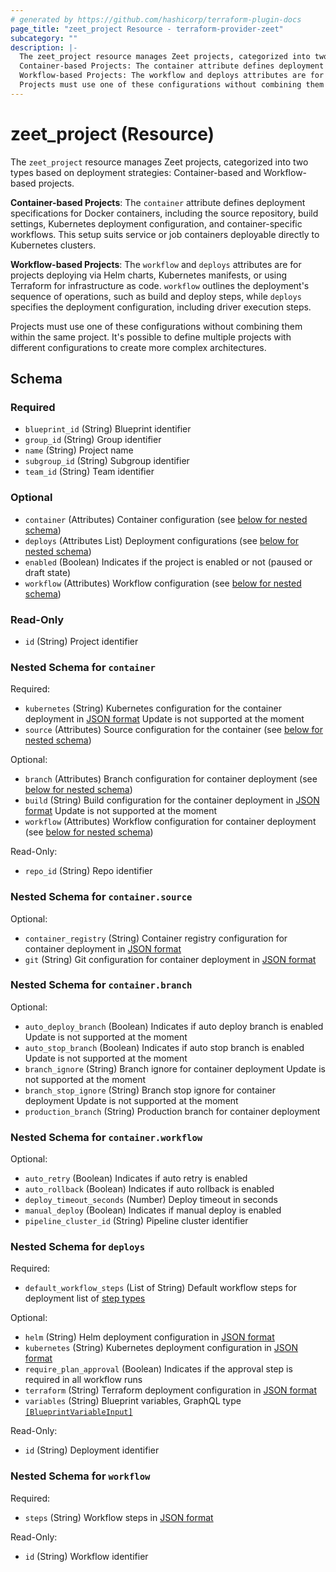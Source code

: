 ```yaml
---
# generated by https://github.com/hashicorp/terraform-plugin-docs
page_title: "zeet_project Resource - terraform-provider-zeet"
subcategory: ""
description: |-
  The zeet_project resource manages Zeet projects, categorized into two types based on deployment strategies: Container-based and Workflow-based projects.
  Container-based Projects: The container attribute defines deployment specifications for Docker containers, including the source repository, build settings, Kubernetes deployment configuration, and container-specific workflows. This setup suits service or job containers deployable directly to Kubernetes clusters.
  Workflow-based Projects: The workflow and deploys attributes are for projects deploying via Helm charts, Kubernetes manifests, or using Terraform for infrastructure as code. workflow outlines the deployment's sequence of operations, such as build and deploy steps, while deploys specifies the deployment configuration, including driver execution steps.
  Projects must use one of these configurations without combining them within the same project. It's possible to define multiple projects with different configurations to create more complex architectures.
---
```


# zeet_project (Resource)

The `zeet_project` resource manages Zeet projects, categorized into two types based on deployment strategies: Container-based and Workflow-based projects.

**Container-based Projects**: The `container` attribute defines deployment specifications for Docker containers, including the source repository, build settings, Kubernetes deployment configuration, and container-specific workflows. This setup suits service or job containers deployable directly to Kubernetes clusters.

**Workflow-based Projects**: The `workflow` and `deploys` attributes are for projects deploying via Helm charts, Kubernetes manifests, or using Terraform for infrastructure as code. `workflow` outlines the deployment's sequence of operations, such as build and deploy steps, while `deploys` specifies the deployment configuration, including driver execution steps.

Projects must use one of these configurations without combining them within the same project. It's possible to define multiple projects with different configurations to create more complex architectures.



<!-- schema generated by tfplugindocs -->
## Schema

### Required

- `blueprint_id` (String) Blueprint identifier
- `group_id` (String) Group identifier
- `name` (String) Project name
- `subgroup_id` (String) Subgroup identifier
- `team_id` (String) Team identifier

### Optional

- `container` (Attributes) Container configuration (see [below for nested schema](#nestedatt--container))
- `deploys` (Attributes List) Deployment configurations (see [below for nested schema](#nestedatt--deploys))
- `enabled` (Boolean) Indicates if the project is enabled or not (paused or draft state)
- `workflow` (Attributes) Workflow configuration (see [below for nested schema](#nestedatt--workflow))

### Read-Only

- `id` (String) Project identifier

<a id="nestedatt--container"></a>
### Nested Schema for `container`

Required:

- `kubernetes` (String) Kubernetes configuration for the container deployment in [JSON format](https://docs.zeet.co/0.1.0/graphql/inputs/resource-kubernetes-input/)
Update is not supported at the moment
- `source` (Attributes) Source configuration for the container (see [below for nested schema](#nestedatt--container--source))

Optional:

- `branch` (Attributes) Branch configuration for container deployment (see [below for nested schema](#nestedatt--container--branch))
- `build` (String) Build configuration for the container deployment in [JSON format](https://docs.zeet.co/0.1.0/graphql/inputs/resource-build-input/)
Update is not supported at the moment
- `workflow` (Attributes) Workflow configuration for container deployment (see [below for nested schema](#nestedatt--container--workflow))

Read-Only:

- `repo_id` (String) Repo identifier

<a id="nestedatt--container--source"></a>
### Nested Schema for `container.source`

Optional:

- `container_registry` (String) Container registry configuration for container deployment in [JSON format](https://docs.zeet.co/0.1.0/graphql/inputs/container-registry-source-input/)
- `git` (String) Git configuration for container deployment in [JSON format](https://docs.zeet.co/0.1.0/graphql/inputs/git-source-input/)


<a id="nestedatt--container--branch"></a>
### Nested Schema for `container.branch`

Optional:

- `auto_deploy_branch` (Boolean) Indicates if auto deploy branch is enabled
Update is not supported at the moment
- `auto_stop_branch` (Boolean) Indicates if auto stop branch is enabled
Update is not supported at the moment
- `branch_ignore` (String) Branch ignore for container deployment
Update is not supported at the moment
- `branch_stop_ignore` (String) Branch stop ignore for container deployment
Update is not supported at the moment
- `production_branch` (String) Production branch for container deployment


<a id="nestedatt--container--workflow"></a>
### Nested Schema for `container.workflow`

Optional:

- `auto_retry` (Boolean) Indicates if auto retry is enabled
- `auto_rollback` (Boolean) Indicates if auto rollback is enabled
- `deploy_timeout_seconds` (Number) Deploy timeout in seconds
- `manual_deploy` (Boolean) Indicates if manual deploy is enabled
- `pipeline_cluster_id` (String) Pipeline cluster identifier



<a id="nestedatt--deploys"></a>
### Nested Schema for `deploys`

Required:

- `default_workflow_steps` (List of String) Default workflow steps for deployment list of [step types](https://docs.zeet.co/graphql/enums/blueprint-driver-workflow-step-action/)

Optional:

- `helm` (String) Helm deployment configuration in [JSON format](https://docs.zeet.co/graphql/inputs/deployment-configuration-kubernetes-helm-input/)
- `kubernetes` (String) Kubernetes deployment configuration in [JSON format](https://docs.zeet.co/graphql/inputs/deployment-configuration-kubernetes-input/)
- `require_plan_approval` (Boolean) Indicates if the approval step is required in all workflow runs
- `terraform` (String) Terraform deployment configuration in [JSON format](https://docs.zeet.co/graphql/inputs/deployment-configuration-terraform-input/)
- `variables` (String) Blueprint variables, GraphQL type [`[BlueprintVariableInput]`](https://docs.zeet.co/graphql/inputs/blueprint-variable-input/)

Read-Only:

- `id` (String) Deployment identifier


<a id="nestedatt--workflow"></a>
### Nested Schema for `workflow`

Required:

- `steps` (String) Workflow steps in [JSON format](https://docs.zeet.co/graphql/objects/workflow-step-definition/)

Read-Only:

- `id` (String) Workflow identifier
